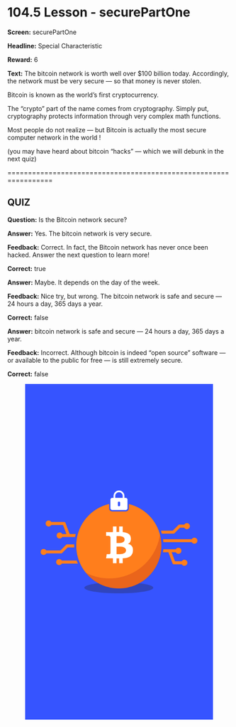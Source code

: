 # 104.5 Lesson - securePartOne

**Screen:** securePartOne

**Headline:** Special Characteristic

**Reward:** 6

**Text:** The bitcoin network is worth well over $100 billion today. Accordingly, the network must be very secure — so that money is never stolen.


Bitcoin is known as the world’s first cryptocurrency.


The “crypto” part of the name comes from cryptography. Simply put, cryptography protects information through very complex math functions.


Most people do not realize — but Bitcoin is actually the most secure computer network in the world !


(you may have heard about bitcoin “hacks” — which we will debunk in the next quiz)


=================================================================

## QUIZ

**Question:** Is the Bitcoin network secure?


**Answer:** Yes. The bitcoin network is very secure.

**Feedback:** Correct. In fact, the Bitcoin network has never once been hacked. Answer the next question to learn more!

**Correct:** true

**Answer:** Maybe. It depends on the day of the week.

**Feedback:** Nice try, but wrong. The bitcoin network is safe and secure — 24 hours a day, 365 days a year.

**Correct:** false

**Answer:** bitcoin network is safe and secure — 24 hours a day, 365 days a year.

**Feedback:** Incorrect. Although bitcoin is indeed “open source” software — or available to the public for free — is still extremely secure.

**Correct:** false


<figure><img src="../.gitbook/assets/image (9).png" alt=""><figcaption></figcaption></figure>

